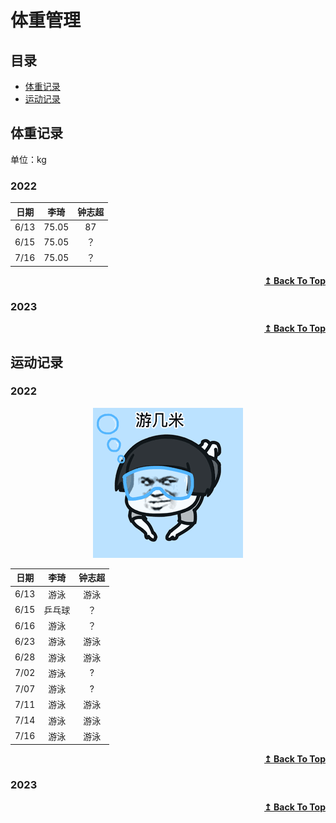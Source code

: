 # 体重管理

## 目录
- [体重记录](#体重记录)
- [运动记录](#运动记录)
## 体重记录

单位：kg
### 2022


<div align="center">

| 日期 | 李琦 | 钟志超 |
| :---: | :---: |  :---: | 
|6/13|75.05| 87| 
|6/15|75.05| ？| 
|7/16|75.05| ？| 
    
</div>

<div align="right">
    <b><a href="#目录">↥ Back To Top</a></b>
</div>

### 2023


<div align="right">
    <b><a href="#目录">↥ Back To Top</a></b>
</div>


## 运动记录

### 2022
<div align="center">
  <img src="images/游泳.gif"/>
</div>

<div align="center">

| 日期 | 李琦 | 钟志超 |
| :---: | :---: |  :---: | 
|6/13|游泳| 游泳| 
|6/15|乒乓球| ？| 
|6/16|游泳| ？|
|6/23|游泳| 游泳| 
|6/28|游泳| 游泳| 
|7/02|游泳| ?| 
|7/07|游泳| ?| 
|7/11|游泳|游泳| 
|7/14|游泳|游泳| 
|7/16|游泳|游泳| 
    
    
</div>

<div align="right">
    <b><a href="#目录">↥ Back To Top</a></b>
</div>

### 2023


<div align="right">
    <b><a href="#目录">↥ Back To Top</a></b>
</div>
